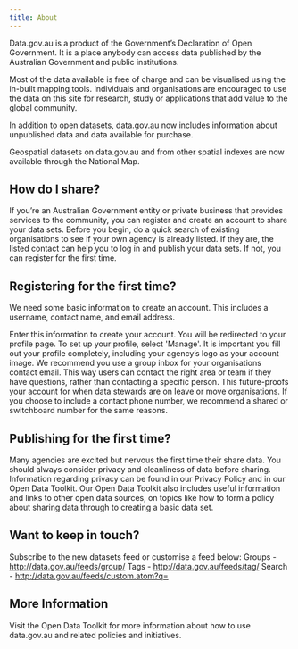 ```yaml
---
title: About
---
```

Data.gov.au is a product of the Government’s Declaration of Open Government. It is a place anybody can access data published by the Australian Government and public institutions.

Most of the data available is free of charge and can be visualised using the in-built mapping tools.
Individuals and organisations are encouraged to use the data on this site for research, study or applications that add value to the global community.

In addition to open datasets, data.gov.au now includes information about unpublished data and data available for purchase.

Geospatial datasets on data.gov.au and from other spatial indexes are now available through the National Map.

## How do I share?
If you’re an Australian Government entity or private business that provides services to the community, you can register and create an account to share your data sets.
Before you begin, do a quick search of existing organisations to see if your own agency is already listed. If they are, the listed contact can help you to log in and publish your data sets. If not, you can register for the first time.

## Registering for the first time?

We need some basic information to create an account. This includes a username, contact name, and email address.

  Enter this information to create your account.
  You will be redirected to your profile page. To set up your profile, select 'Manage'.
  It is important you fill out your profile completely, including your agency’s logo as your account image. We recommend you use a group inbox for your organisations contact email. This way users can contact the right area or team if they have questions, rather than contacting a specific person. This future-proofs your account for when data stewards are on leave or move organisations. If you choose to include a contact phone number, we recommend a shared or switchboard number for the same reasons.

## Publishing for the first time?

Many agencies are excited but nervous the first time their share data. You should always consider privacy and cleanliness of data before sharing. Information regarding privacy can be found in our Privacy Policy and in our Open Data Toolkit. Our Open Data Toolkit also includes useful information and links to other open data sources, on topics like how to form a policy about sharing data through to creating a basic data set.

## Want to keep in touch?
Subscribe to the new datasets feed or customise a feed below:
Groups - http://data.gov.au/feeds/group/
Tags - http://data.gov.au/feeds/tag/
Search - http://data.gov.au/feeds/custom.atom?q=

## More Information
Visit the Open Data Toolkit for more information about how to use data.gov.au and related policies and initiatives.
